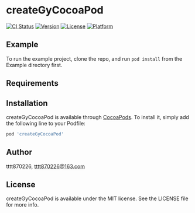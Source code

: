 # createGyCocoaPod

[![CI Status](https://img.shields.io/travis/tttt870226/createGyCocoaPod.svg?style=flat)](https://travis-ci.org/tttt870226/createGyCocoaPod)
[![Version](https://img.shields.io/cocoapods/v/createGyCocoaPod.svg?style=flat)](https://cocoapods.org/pods/createGyCocoaPod)
[![License](https://img.shields.io/cocoapods/l/createGyCocoaPod.svg?style=flat)](https://cocoapods.org/pods/createGyCocoaPod)
[![Platform](https://img.shields.io/cocoapods/p/createGyCocoaPod.svg?style=flat)](https://cocoapods.org/pods/createGyCocoaPod)

## Example

To run the example project, clone the repo, and run `pod install` from the Example directory first.

## Requirements

## Installation

createGyCocoaPod is available through [CocoaPods](https://cocoapods.org). To install
it, simply add the following line to your Podfile:

```ruby
pod 'createGyCocoaPod'
```

## Author

tttt870226, tttt870226@163.com

## License

createGyCocoaPod is available under the MIT license. See the LICENSE file for more info.

